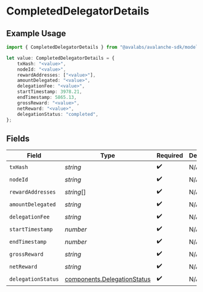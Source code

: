 # CompletedDelegatorDetails

## Example Usage

```typescript
import { CompletedDelegatorDetails } from "@avalabs/avalanche-sdk/models/components";

let value: CompletedDelegatorDetails = {
    txHash: "<value>",
    nodeId: "<value>",
    rewardAddresses: ["<value>"],
    amountDelegated: "<value>",
    delegationFee: "<value>",
    startTimestamp: 3978.21,
    endTimestamp: 5865.13,
    grossReward: "<value>",
    netReward: "<value>",
    delegationStatus: "completed",
};
```

## Fields

| Field                                                                      | Type                                                                       | Required                                                                   | Description                                                                |
| -------------------------------------------------------------------------- | -------------------------------------------------------------------------- | -------------------------------------------------------------------------- | -------------------------------------------------------------------------- |
| `txHash`                                                                   | *string*                                                                   | :heavy_check_mark:                                                         | N/A                                                                        |
| `nodeId`                                                                   | *string*                                                                   | :heavy_check_mark:                                                         | N/A                                                                        |
| `rewardAddresses`                                                          | *string*[]                                                                 | :heavy_check_mark:                                                         | N/A                                                                        |
| `amountDelegated`                                                          | *string*                                                                   | :heavy_check_mark:                                                         | N/A                                                                        |
| `delegationFee`                                                            | *string*                                                                   | :heavy_check_mark:                                                         | N/A                                                                        |
| `startTimestamp`                                                           | *number*                                                                   | :heavy_check_mark:                                                         | N/A                                                                        |
| `endTimestamp`                                                             | *number*                                                                   | :heavy_check_mark:                                                         | N/A                                                                        |
| `grossReward`                                                              | *string*                                                                   | :heavy_check_mark:                                                         | N/A                                                                        |
| `netReward`                                                                | *string*                                                                   | :heavy_check_mark:                                                         | N/A                                                                        |
| `delegationStatus`                                                         | [components.DelegationStatus](../../models/components/delegationstatus.md) | :heavy_check_mark:                                                         | N/A                                                                        |